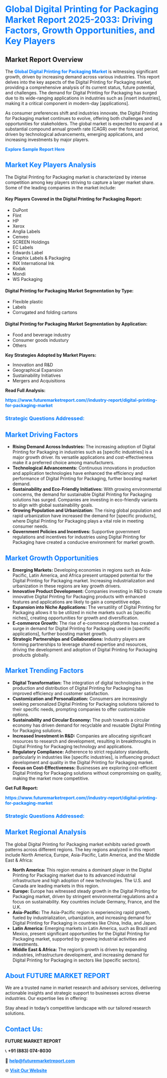 <h1 style="color: #007BFF;">Global Digital Printing for Packaging Market Report 2025-2033: Driving Factors, Growth Opportunities, and Key Players</h1>

<section id="overview">
<h2>Market Report Overview</h2>
<p>The <a href="https://www.futuremarketreport.com//industry-report/digital-printing-for-packaging-market" style="color: #007BFF; text-decoration: none;"><strong>Global Digital Printing for Packaging Market</strong></a> is witnessing significant growth, driven by increasing demand across various industries. This report delves into the key aspects of the Digital Printing for Packaging market, providing a comprehensive analysis of its current status, future potential, and challenges. The demand for Digital Printing for Packaging has surged due to its wide-ranging applications in industries such as [insert industries], making it a critical component in modern-day [applications].</p>
<p>As consumer preferences shift and industries innovate, the Digital Printing for Packaging market continues to evolve, offering both challenges and opportunities for stakeholders. The global market is expected to expand at a substantial compound annual growth rate (CAGR) over the forecast period, driven by technological advancements, emerging applications, and increasing investments by major players.</p>
</section>

<section id="overview">
<p><a href="https://www.futuremarketreport.com//request-sample/reportId=56764" style="color: #007BFF; text-decoration: none;"><strong>Explore Sample Report Here</strong></a></p>
</section>

<section id="key-players">
<h2 style="color: #007BFF;">Market Key Players Analysis</h2>
<p>The Digital Printing for Packaging market is characterized by intense competition among key players striving to capture a larger market share. Some of the leading companies in the market include:</p>
<h4>Key Players Covered in the Digital Printing for Packaging Report:</h4>
<ul><li>DuPont</li><li>Flint</li><li>HP</li><li>Xerox</li><li>Anglia Labels</li><li>Cenveo</li><li>SCREEN Holdings</li><li>EC Labels</li><li>Edwards Label</li><li>Graphix Labels &amp; Packaging</li><li>INX International Ink</li><li>Kodak</li><li>Mondi</li><li>WS Packaging</li></ul>
<h4>Digital Printing for Packaging Market Segmentation by Type:</h4>
<ul><li>Flexible plastic</li><li>Labels</li><li>Corrugated and folding cartons</li></ul>

<h4>Digital Printing for Packaging Market Segmentation by Application:</h4>
<ul><li>Food and beverage industry</li><li>Consumer goods industury</li><li>Others</li></ul>
<p><strong>Key Strategies Adopted by Market Players:</strong></p>
<ul>
<li>Innovation and R&D</li>
<li>Geographical Expansion</li>
<li>Sustainability Initiatives</li>
<li>Mergers and Acquisitions</li>
</ul>
</section>

<section>
<p><strong>Read Full Analysis: </strong></p><a href="https://www.futuremarketreport.com//industry-report/digital-printing-for-packaging-market" style="color: #007BFF; text-decoration: none;"><strong>https://www.futuremarketreport.com//industry-report/digital-printing-for-packaging-market</strong></a>
<h3 style="color: #007BFF;">Strategic Questions Addressed:</h3>
</section>

<section id="driving-factors">
<h2 style="color: #007BFF;">Market Driving Factors</h2>
<ul>
<li><strong>Rising Demand Across Industries:</strong> The increasing adoption of Digital Printing for Packaging in industries such as [specific industries] is a major growth driver. Its versatile applications and cost-effectiveness make it a preferred choice among manufacturers.</li>
<li><strong>Technological Advancements:</strong> Continuous innovations in production and application technologies have enhanced the efficiency and performance of Digital Printing for Packaging, further boosting market demand.</li>
<li><strong>Sustainability and Eco-Friendly Initiatives:</strong> With growing environmental concerns, the demand for sustainable Digital Printing for Packaging solutions has surged. Companies are investing in eco-friendly variants to align with global sustainability goals.</li>
<li><strong>Growing Population and Urbanization:</strong> The rising global population and rapid urbanization have increased the demand for [specific products], where Digital Printing for Packaging plays a vital role in meeting consumer needs.</li>
<li><strong>Government Policies and Incentives:</strong> Supportive government regulations and incentives for industries using Digital Printing for Packaging have created a conducive environment for market growth.</li>
</ul>
</section>

<section id="growth-opportunities">
<h2 style="color: #007BFF;">Market Growth Opportunities</h2>
<ul>
<li><strong>Emerging Markets:</strong> Developing economies in regions such as Asia-Pacific, Latin America, and Africa present untapped potential for the Digital Printing for Packaging market. Increasing industrialization and urbanization in these regions are key growth drivers.</li>
<li><strong>Innovative Product Development:</strong> Companies investing in R&D to create innovative Digital Printing for Packaging products with enhanced features and applications are likely to gain a competitive edge.</li>
<li><strong>Expansion into Niche Applications:</strong> The versatility of Digital Printing for Packaging allows it to be utilized in niche markets such as [specific niches], creating opportunities for growth and diversification.</li>
<li><strong>E-commerce Growth:</strong> The rise of e-commerce platforms has created a surge in demand for Digital Printing for Packaging used in [specific applications], further boosting market growth.</li>
<li><strong>Strategic Partnerships and Collaborations:</strong> Industry players are forming partnerships to leverage shared expertise and resources, driving the development and adoption of Digital Printing for Packaging products globally.</li>
</ul>
</section>

<section id="trending-factors">
<h2 style="color: #007BFF;">Market Trending Factors</h2>
<ul>
<li><strong>Digital Transformation:</strong> The integration of digital technologies in the production and distribution of Digital Printing for Packaging has improved efficiency and customer satisfaction.</li>
<li><strong>Customization and Personalization:</strong> Consumers are increasingly seeking personalized Digital Printing for Packaging solutions tailored to their specific needs, prompting companies to offer customizable options.</li>
<li><strong>Sustainability and Circular Economy:</strong> The push towards a circular economy has driven demand for recyclable and reusable Digital Printing for Packaging solutions.</li>
<li><strong>Increased Investment in R&D:</strong> Companies are allocating significant resources to research and development, resulting in breakthroughs in Digital Printing for Packaging technology and applications.</li>
<li><strong>Regulatory Compliance:</strong> Adherence to strict regulatory standards, particularly in industries like [specific industries], is influencing product development and quality in the Digital Printing for Packaging market.</li>
<li><strong>Focus on Cost-Effectiveness:</strong> Businesses are exploring cost-efficient Digital Printing for Packaging solutions without compromising on quality, making the market more competitive.</li>
</ul>
</section>

<section>
<p><strong>Get Full Report: </strong></p><a href="https://www.futuremarketreport.com//industry-report/digital-printing-for-packaging-market" style="color: #007BFF; text-decoration: none;"><strong>https://www.futuremarketreport.com//industry-report/digital-printing-for-packaging-market</strong></a>
<h3 style="color: #007BFF;">Strategic Questions Addressed:</h3>
</section>


<section id="regional-analysis">
<h2 style="color: #007BFF;">Market Regional Analysis</h2>
<p>The global Digital Printing for Packaging market exhibits varied growth patterns across different regions. The key regions analyzed in this report include North America, Europe, Asia-Pacific, Latin America, and the Middle East & Africa:</p>
<ul>
<li><strong>North America:</strong> This region remains a dominant player in the Digital Printing for Packaging market due to its advanced industrial infrastructure and high adoption of new technologies. The U.S. and Canada are leading markets in this region.</li>
<li><strong>Europe:</strong> Europe has witnessed steady growth in the Digital Printing for Packaging market, driven by stringent environmental regulations and a focus on sustainability. Key countries include Germany, France, and the U.K.</li>
<li><strong>Asia-Pacific:</strong> The Asia-Pacific region is experiencing rapid growth, fueled by industrialization, urbanization, and increasing demand for Digital Printing for Packaging in countries like China, India, and Japan.</li>
<li><strong>Latin America:</strong> Emerging markets in Latin America, such as Brazil and Mexico, present significant opportunities for the Digital Printing for Packaging market, supported by growing industrial activities and investments.</li>
<li><strong>Middle East & Africa:</strong> The region’s growth is driven by expanding industries, infrastructure development, and increasing demand for Digital Printing for Packaging in sectors like [specific sectors].</li>
</ul>
</section>

<footer>
<h2 style="color: #007BFF;">About FUTURE MARKET REPORT</h2>
<p>We are a trusted name in market research and advisory services, delivering actionable insights and strategic support to businesses across diverse industries. Our expertise lies in offering:</p>

<p>Stay ahead in today’s competitive landscape with our tailored research solutions.</p>

<h2 style="color: #007BFF;">Contact Us:</h2>
<p><strong>FUTURE MARKET REPORT</strong></p>
<p>📞 <strong>+91 (883) 074-8030</strong></p>
<p>📧 <strong><a href="mailto:help@futuremarketreport.com" style="color: #007BFF;">help@futuremarketreport.com</a></strong></p>
<p>🌐 <strong><a href="https://www.futuremarketreport.com/" style="color: #007BFF;">Visit Our Website</a></strong></p>
</footer>